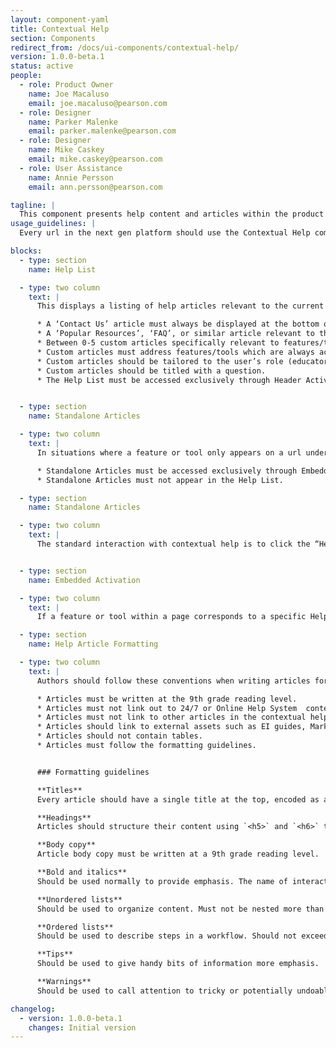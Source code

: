 ```yaml
---
layout: component-yaml
title: Contextual Help
section: Components
redirect_from: /docs/ui-components/contextual-help/
version: 1.0.0-beta.1
status: active
people:
  - role: Product Owner
    name: Joe Macaluso
    email: joe.macaluso@pearson.com
  - role: Designer
    name: Parker Malenke
    email: parker.malenke@pearson.com
  - role: Designer
    name: Mike Caskey
    email: mike.caskey@pearson.com
  - role: User Assistance
    name: Annie Persson
    email: ann.persson@pearson.com

tagline: |
  This component presents help content and articles within the product experience so that users can answer their questions without the interruption of opening a separate help system in a new tab.
usage_guidelines: |
  Every url in the next gen platform should use the Contextual Help component, at a minimum configuring the two default items in the Help List.

blocks:
  - type: section
    name: Help List

  - type: two column
    text: |
      This displays a listing of help articles relevant to the current url. Every url in the next gen platform should offer a Help List which follows these guidelines:

      * A ‘Contact Us’ article must always be displayed at the bottom of the list.
      * A ‘Popular Resources’, ‘FAQ’, or similar article relevant to the current url must be displayed in the second to last position.
      * Between 0-5 custom articles specifically relevant to features/tools accessible at the current url should be displayed at the top of the list.
      * Custom articles must address features/tools which are always accessible by the current user at the current url. If the feature/tool is only available under certain conditions it must be documented in a Standalone Article instead.
      * Custom articles should be tailored to the user’s role (educator/student/TA) where relevant.
      * Custom articles should be titled with a question.
      * The Help List must be accessed exclusively through Header Activation, described below.


  - type: section
    name: Standalone Articles

  - type: two column
    text: |
      In situations where a feature or tool only appears on a url under certain conditions any related help content must be documented with a Standalone Article. Usage guidelines:

      * Standalone Articles must be accessed exclusively through Embedded Activation, described below.
      * Standalone Articles must not appear in the Help List.

  - type: section
    name: Standalone Articles

  - type: two column
    text: |
      The standard interaction with contextual help is to click the “Help” link in the Application Header which opens the drawer and displays the Help List for the current url.


  - type: section
    name: Embedded Activation

  - type: two column
    text: |
      If a feature or tool within a page corresponds to a specific Help Article then it can contain an embedded link which opens the drawer directly to the relevant article. This can be either a Standalone Article or one found in the page’s Help List.

  - type: section
    name: Help Article Formatting

  - type: two column
    text: |
      Authors should follow these conventions when writing articles for the contextual help component:

      * Articles must be written at the 9th grade reading level.
      * Articles must not link out to 24/7 or Online Help System  content.
      * Articles must not link to other articles in the contextual help component.
      * Articles should link to external assets such as EI guides, Marketing PDFs, Videos, etc. where relevant.
      * Articles should not contain tables.
      * Articles must follow the formatting guidelines.


      ### Formatting guidelines

      **Titles**  
      Every article should have a single title at the top, encoded as an `<h4>` tag.

      **Headings**  
      Articles should structure their content using `<h5>` and `<h6>` tags.

      **Body copy**  
      Article body copy must be written at a 9th grade reading level.

      **Bold and italics**  
      Should be used normally to provide emphasis. The name of interactive elements (i.e. button labels) must be bolded.

      **Unordered lists**  
      Should be used to organize content. Must not be nested more than two levels.

      **Ordered lists**  
      Should be used to describe steps in a workflow. Should not exceed 9 items in length.

      **Tips**  
      Should be used to give handy bits of information more emphasis.

      **Warnings**  
      Should be used to call attention to tricky or potentially undoable activities.

changelog:
  - version: 1.0.0-beta.1
    changes: Initial version
---
```

